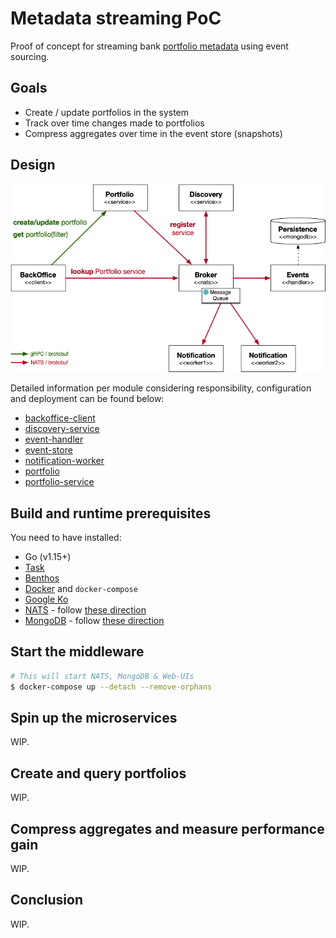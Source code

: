# Metadata streaming PoC

Proof of concept for streaming bank [portfolio metadata](./reference/portfolio-01.json) using event sourcing.

## Goals

* Create / update portfolios in the system
* Track over time changes made to portfolios
* Compress aggregates over time in the event store (snapshots)

## Design

![design-solution-1](./imgs/design-solution-1.png)

Detailed information per module considering responsibility, configuration and deployment can be found below:

* [backoffice-client](./apps/backoffice-client/README.md)
* [discovery-service](./apps/discovery-service/README.md)
* [event-handler](./apps/event-handler/README.md)
* [event-store](./apps/event-store/README.md)
* [notification-worker](./apps/notification-worker/README.md)
* [portfolio](./apps/portfolio/README.md)
* [portfolio-service](./apps/portfolio-service/README.md)

## Build and runtime prerequisites

You need to have installed:

* Go (v1.15+)
* [Task](https://taskfile.dev/#/)
* [Benthos](https://www.benthos.dev/)
* [Docker](https://www.docker.com/products/docker-desktop) and `docker-compose`
* [Google Ko](https://github.com/google/ko)
* [NATS](https://nats.io/) - follow [these direction](./docs/nats-setup.md)
* [MongoDB](https://www.mongodb.com/) - follow [these direction](./docs/mongodb-setup.md)

## Start the middleware

~~~bash
# This will start NATS, MongoDB & Web-UIs
$ docker-compose up --detach --remove-orphans
~~~

## Spin up the microservices

WIP.

## Create and query portfolios

WIP.

## Compress aggregates and measure performance gain

WIP.

## Conclusion

WIP.